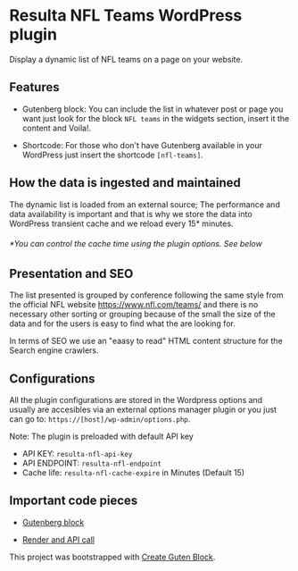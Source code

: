 # Resulta NFL Teams WordPress plugin

Display a dynamic list of NFL teams on a page on your website.  

## Features

* Gutenberg block: You can include the list in whatever post or page you want just look for the block `NFL teams` in the widgets section, insert it the content and Voila!.  

* Shortcode: For those who don't have Gutenberg available in your WordPress just insert the shortcode `[nfl-teams]`.  

## How the data is ingested and maintained

The dynamic list is loaded from an external source;  The performance and data availability is important and that is why we store the data into WordPress transient cache and we reload every 15* minutes.  

###### *You can control the cache time using the plugin options. See below

## Presentation and SEO

The list presented is grouped by conference following the same style from the official NFL website <https://www.nfl.com/teams/> and there is no necessary other sorting or grouping because of the small the size of the data and for the users is easy to find what the are looking for.  

In terms of SEO we use an "eaasy to read" HTML content structure for the Search engine crawlers.  

## Configurations

All the plugin configurations are stored in the Wordpress options and usually are accesibles via an external options manager plugin or you just can go to: `https://[host]/wp-admin/options.php`.  

Note: The plugin is preloaded with default API key  

* API KEY: `resulta-nfl-api-key`
* API ENDPOINT: `resulta-nfl-endpoint`
* Cache life: `resulta-nfl-cache-expire` in Minutes (Default 15)

## Important code pieces

* [Gutenberg block](https://github.com/CesarReyes/resulta-nfl-teams/blob/master/src/block/block.js)

* [Render and API call](https://github.com/CesarReyes/resulta-nfl-teams/blob/master/src/includes/nfl-block.php)

This project was bootstrapped with [Create Guten Block](https://github.com/ahmadawais/create-guten-block).
